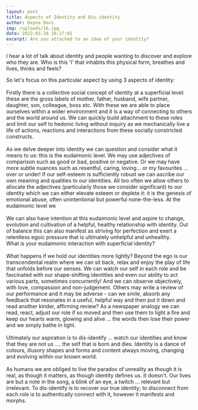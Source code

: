 ```yaml
---
layout: post
title: Aspects of Identity and Dis-identity
author: Deyna Devi
img: /uploads/16.jpg
date: 2022-03-28 16:27:01
excerpt: Are you attached to an idea of your identity?
---
```

I hear a lot of talk about identity and people wanting to discover and explore who they are. Who is this 'I' that inhabits this physical form, breathes and lives, thinks and feels?

So let's focus on this particular aspect by using 3 aspects of identity:\
\
Firstly there is a collective social concept of identity at a superficial level: these are the gross labels of mother, father, husband, wife partner, daughter, son, colleague, boss etc. With these we are able to place ourselves within a wider environment and it is a way of connecting to others and the world around us. We can quickly build attachment to these roles and limit our self to hedonic living without inquiry as we mechanically live a life of actions, reactions and interactions from these socially constricted constructs.\
\
As we delve deeper into identity we can question and consider what it means to us: this is the eudaimonic level. We may use adjectives of comparison such as good or bad, positive or negative. Or we may have more subtle nuances such as resentful, caring, loving... or my favourites ... over or under! If our self-esteem is sufficiently robust we can ascribe our own meaning and qualities to our identities. All too often we allow others to allocate the adjectives (particularly those we consider significant) to our identity which we can either elevate esteem or deplete it: it is the genesis of emotional abuse, often unintentional but powerful none-the-less. At the eudaimonic level we\
\
We can also have intention at this eudaimonic level and aspire to change, evolution and cultivation of a helpful, healthy relationship with identity. Out of balance this can also manifest as striving for perfection and exert a relentless egoic pressure that is ultimately unhelpful and unhealthy.\
What is your eudaimonic interaction with superficial identity?\
\
What happens if we hold our identities more lightly? Beyond the ego is our transcendental realm where we can sit back, relax and enjoy the play of life that unfolds before our senses. We can watch our self in each role and be fascinated with our shape-shifting identities and even our ability to act various parts, sometimes concurrently! And we can observe objectively, with love, compassion and non-judgement. Others may write a review of our performance and it may be adverse - can we smile, absorb any feedback that resonates in a useful, helpful way and then put it down and read another kinder, affirming review? As a newspaper analogy we can read, react, adjust our role if so moved and then use them to light a fire and keep our hearts warm, glowing and alive ... the words then lose their power and we simply bathe in light.\
\
Ultimately our aspiration is to dis-identify ... watch our identities and know that they are not us .... the self that is born and dies. Identity is a dance of colours, illusory shapes and forms and content always moving, changing and evolving within our known world.\
\
As humans we are obliged to live the paradox of unreality as though it is real, as though it matters, as though identity defines us. It doesn't. Our lives are but a note in the song, a blink of an eye, a twitch ... relevant but irrelevant. To dis-identify is to recover our true identity; to disconnect from each role is to authentically connect with it, however it manifests and morphs.